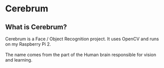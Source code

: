 # Cerebrum

## What is Cerebrum?
Cerebrum is a Face / Object Recognition project. It uses OpenCV and runs on my Raspberry Pi 2.<br/>
<br/>
The name comes from the part of the Human brain responsible for vision and learning.

